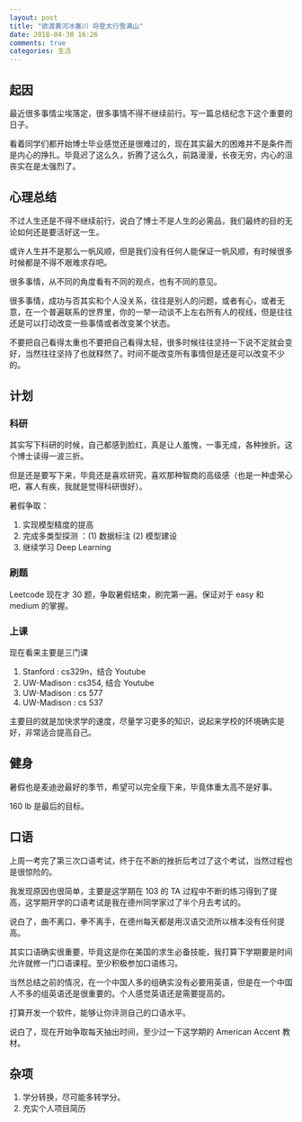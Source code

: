 ```yaml
---
layout: post
title: "欲渡黄河冰塞川 将登太行雪满山"
date: 2018-04-30 16:26
comments: true
categories: 生活
---
```


## 起因

最近很多事情尘埃落定，很多事情不得不继续前行。写一篇总结纪念下这个重要的日子。

<!--more-->

看着同学们都开始博士毕业感觉还是很难过的，现在其实最大的困难并不是条件而是内心的挣扎。毕竟迟了这么久，折腾了这么久，前路漫漫，长夜无穷，内心的沮丧实在是太强烈了。

## 心理总结

不过人生还是不得不继续前行，说白了博士不是人生的必需品，我们最终的目的无论如何还是要活好这一生。

或许人生并不是那么一帆风顺，但是我们没有任何人能保证一帆风顺，有时候很多时候都是不得不艰难求存吧。

很多事情，从不同的角度看有不同的观点，也有不同的意见。

很多事情，成功与否其实和个人没关系，往往是别人的问题，或者有心，或者无意，在一个普遍联系的世界里，你的一举一动谈不上左右所有人的视线，但是往往还是可以打动改变一些事情或者改变某个状态。

不要把自己看得太重也不要把自己看得太轻，很多时候往往坚持一下说不定就会变好，当然往往坚持了也就释然了。时间不能改变所有事情但是还是可以改变不少的。

## 计划

### 科研

其实写下科研的时候，自己都感到脸红，真是让人羞愧，一事无成，各种挫折。这个博士读得一波三折。

但是还是要写下来，毕竟还是喜欢研究，喜欢那种智商的高级感（也是一种虚荣心吧，寡人有疾，我就是觉得科研很好）。

暑假争取：

1. 实现模型精度的提高
2. 完成多类型探测 ：(1) 数据标注 (2) 模型建设
3. 继续学习 Deep Learning 

### 刷题

Leetcode 现在才 30 题，争取暑假结束，刷完第一遍。保证对于 easy 和 medium 的掌握。

### 上课

现在看来主要是三门课

1. Stanford : cs329n，结合 Youtube
2. UW-Madison : cs354, 结合 Youtube
3. UW-Madison : cs 577
4. UW-Madison : cs 537 

主要目的就是加快求学的速度，尽量学习更多的知识，说起来学校的环境确实是好，非常适合提高自己。

## 健身

暑假也是麦迪逊最好的季节，希望可以完全瘦下来，毕竟体重太高不是好事。

160 lb  是最后的目标。

## 口语

上周一考完了第三次口语考试，终于在不断的挫折后考过了这个考试，当然过程也是很惊险的。

我发现原因也很简单，主要是这学期在 103 的 TA 过程中不断的练习得到了提高，这学期开学的口语考试是我在德州同学家过了半个月去考试的。

说白了，曲不离口，拳不离手，在德州每天都是用汉语交流所以根本没有任何提高。

其实口语确实很重要，毕竟这是你在美国的求生必备技能，我打算下学期要是时间允许就修一门口语课程。至少积极参加口语练习。

当然总结之前的情况，在一个中国人多的组确实没有必要用英语，但是在一个中国人不多的组英语还是很重要的。个人感觉英语还是需要提高的。

打算开发一个软件，能够让你评测自己的口语水平。

说白了，现在开始争取每天抽出时间，至少过一下这学期的 American Accent 教材。

## 杂项

1. 学分转换，尽可能多转学分。
2. 充实个人项目简历
